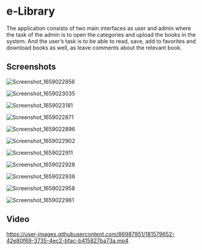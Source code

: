 # e-Library

The application consists of two main interfaces as user and admin where the task of the admin is 
to open the categories and upload the books in the system.
And the user’s task is to be able to read, save, add to favorites and download books as well, as 
leave comments about the relevant book.

## Screenshots

![Screenshot_1659022856](https://user-images.githubusercontent.com/86987951/181580746-7bc7f7e3-6313-4868-9f76-feece2efcec2.png)

![Screenshot_1659023035](https://user-images.githubusercontent.com/86987951/181580831-4c093ccf-f859-442f-a381-c479cb3bf0c7.png)

![Screenshot_1659023181](https://user-images.githubusercontent.com/86987951/181581215-8b3708a0-4cfc-4b92-aa56-01c988f1506f.png)

![Screenshot_1659022871](https://user-images.githubusercontent.com/86987951/181580890-221ace11-1c2a-4f69-bbd5-f3f07261335d.png)

![Screenshot_1659022896](https://user-images.githubusercontent.com/86987951/181581238-b57b96d8-f44a-4ccb-adfc-152ddfa96903.png)

![Screenshot_1659022902](https://user-images.githubusercontent.com/86987951/181581261-abf1dbe0-2ec6-4674-82c3-4cc4708e689a.png)

![Screenshot_1659022911](https://user-images.githubusercontent.com/86987951/181582668-907de885-ff14-49df-8175-7aa57084488c.png)


![Screenshot_1659022928](https://user-images.githubusercontent.com/86987951/181582387-24ea395d-c8e0-41d7-916b-cde09ae9d7f7.png)

![Screenshot_1659022938](https://user-images.githubusercontent.com/86987951/181581758-26b1ee6f-8285-4245-924a-c10b086b7d3c.png)

![Screenshot_1659022958](https://user-images.githubusercontent.com/86987951/181581784-021b71b9-c7f8-46b0-b61b-34676e593ac4.png)

![Screenshot_1659022961](https://user-images.githubusercontent.com/86987951/181581831-2042bd32-0d80-440e-8e95-a8967c1795b0.png)

## Video 

https://user-images.githubusercontent.com/86987951/181579652-42e80f69-3735-4ec2-bfac-b415827ba73a.mp4

